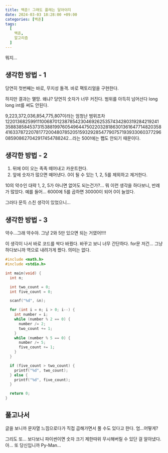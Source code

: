 ```yaml
---
title: 백준! 그래도 플레는 달아야지
date: 2024-03-03 18:28:00 +09:00
categories: [백준]
tags:
  [
    백준,
    알고리즘
  ]
---
```


뭐지...



## 생각한 방법 - 1
당연히 첫번째는 바로, 무지성 돌격. 바로 팩토리얼을 구현한다.

하지만 결과는 멸망. 왜냐? 당연히 숫자가 너무 커진다. 범위를 아득히 넘어선다 long long int를 써도 안된다.

9,223,372,036,854,775,807이라는 엄청난 범위조차 122013682599111006870123878542304692625357434280319284219241
358838584537315388199760549644750220328186301361647714820358
416337872207817720048078520515932928547790757193933060377296
085908627042917454788242...라는 500!에는 쨉도 안되기 때문이다.


## 생각한 방법 - 2
1. 뒤에 0이 오는 족족 떼어내고 카운트한다.
2. 앞에 숫자가 많으면 떼어낸다. 0이 될 수 있는 1, 2, 5를 제외하고 제거한다.

10의 약수인 대략 1, 2, 5가 아니면 없어도 되는건가?... 뭐 이런 생각을 하다보니, 반례가 많았다. 예를 들어... 6000에 5를 곱하면 30000이 되어 0이 늘었다.

그러다 문득 스친 생각이 있었으니...



## 생각한 방법 - 3
약수...그래 약수야. 그냥 2와 5만 있으면 되는 거였어!!!!

이 생각이 나서 바로 코드를 싹다 바꿨다. 바꾸고 보니 너무 간단하다. for문 저건... 그냥 하다보니까 역으로 내려가게 짰다. 의미는 없다.

```C
#include <math.h>
#include <stdio.h>

int main(void) {
  int n;

  int two_count = 0;
  int five_count = 0;

  scanf("%d", &n);

  for (int i = n; i > 0; i--) {
    int number = i;
    while (number % 2 == 0) {
      number /= 2;
      two_count += 1;
    }
    while (number % 5 == 0) {
      number /= 5;
      five_count += 1;
    }
  }

  if (five_count > two_count) {
    printf("%d", two_count);
  } else {
    printf("%d", five_count);
  }

  return 0;
}
```


## 풀고나서
글을 보니까 문자열 느낌으로다가 직접 곱해가면서 풀 수도 있다고 한다. 엄...어떻게?

그리도 또... 보다보니 파이썬이면 숫자 크기 제한따위 무시해버릴 수 있단 걸 알아냈다. 아... 또 당신입니까 Py-Man...